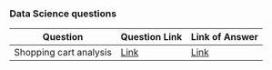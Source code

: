 

### Data Science  questions
| Question | Question Link | Link of Answer | 
|----------|---------------|----------------|
| Shopping cart analysis   | [Link](https://quera.org/problemset/125313) | [Link](https://github.com/liam1550/data-science-problems/tree/main/Shopping%20cart%20analysis)|
